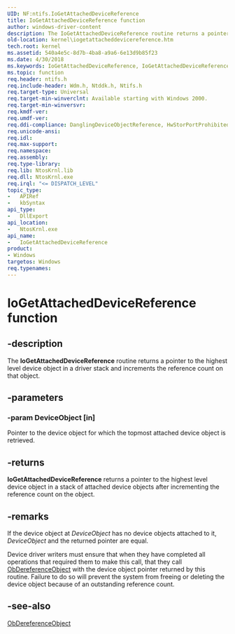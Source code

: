```yaml
---
UID: NF:ntifs.IoGetAttachedDeviceReference
title: IoGetAttachedDeviceReference function
author: windows-driver-content
description: The IoGetAttachedDeviceReference routine returns a pointer to the highest level device object in a driver stack and increments the reference count on that object.
old-location: kernel\iogetattacheddevicereference.htm
tech.root: kernel
ms.assetid: 540a4e5c-8d7b-4ba8-a9a6-6e13d9b85f23
ms.date: 4/30/2018
ms.keywords: IoGetAttachedDeviceReference, IoGetAttachedDeviceReference routine [Kernel-Mode Driver Architecture], k104_f7fa8878-306a-4de2-b418-8102754306f7.xml, kernel.iogetattacheddevicereference, wdm/IoGetAttachedDeviceReference
ms.topic: function
req.header: ntifs.h
req.include-header: Wdm.h, Ntddk.h, Ntifs.h
req.target-type: Universal
req.target-min-winverclnt: Available starting with Windows 2000.
req.target-min-winversvr: 
req.kmdf-ver: 
req.umdf-ver: 
req.ddi-compliance: DanglingDeviceObjectReference, HwStorPortProhibitedDDIs
req.unicode-ansi: 
req.idl: 
req.max-support: 
req.namespace: 
req.assembly: 
req.type-library: 
req.lib: NtosKrnl.lib
req.dll: NtosKrnl.exe
req.irql: "<= DISPATCH_LEVEL"
topic_type:
-	APIRef
-	kbSyntax
api_type:
-	DllExport
api_location:
-	NtosKrnl.exe
api_name:
-	IoGetAttachedDeviceReference
product:
- Windows
targetos: Windows
req.typenames: 
---
```


# IoGetAttachedDeviceReference function


## -description


The <b>IoGetAttachedDeviceReference</b> routine returns a pointer to the highest level device object in a driver stack and increments the reference count on that object.


## -parameters




### -param DeviceObject [in]

Pointer to the device object for which the topmost attached device object is retrieved. 


## -returns



<b>IoGetAttachedDeviceReference</b> returns a pointer to the highest level device object in a stack of attached device objects after incrementing the reference count on the object.




## -remarks



If the device object at <i>DeviceObject</i> has no device objects attached to it, <i>DeviceObject</i> and the returned pointer are equal.

Device driver writers must ensure that when they have completed all operations that required them to make this call, that they call <a href="https://msdn.microsoft.com/library/windows/hardware/ff557724">ObDereferenceObject</a> with the device object pointer returned by this routine. Failure to do so will prevent the system from freeing or deleting the device object because of an outstanding reference count.




## -see-also




<a href="https://msdn.microsoft.com/library/windows/hardware/ff557724">ObDereferenceObject</a>
 

 

